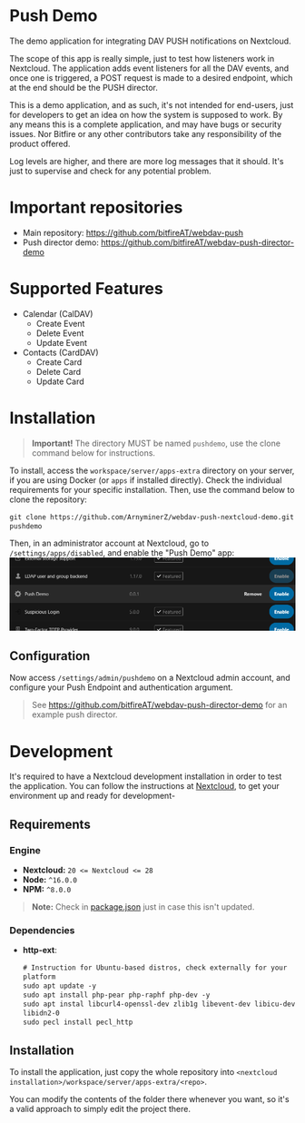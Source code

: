 <!--
SPDX-FileCopyrightText: bitfire web engineering <info@bitfire.at>
SPDX-License-Identifier: CC0-1.0
-->

# Push Demo

The demo application for integrating DAV PUSH notifications on Nextcloud.

The scope of this app is really simple, just to test how listeners work in Nextcloud. The application adds event
listeners for all the DAV events, and once one is triggered, a POST request is made to a desired endpoint, which at
the end should be the PUSH director.

This is a demo application, and as such, it's not intended for end-users, just for developers to get an idea on how the
system is supposed to work. By any means this is a complete application, and may have bugs or security issues. Nor
Bitfire or any other contributors take any responsibility of the product offered.

Log levels are higher, and there are more log messages that it should. It's just to supervise and check for any
potential problem.

# Important repositories
- Main repository: https://github.com/bitfireAT/webdav-push
- Push director demo: https://github.com/bitfireAT/webdav-push-director-demo

# Supported Features
- Calendar (CalDAV)
  - Create Event
  - Delete Event
  - Update Event
- Contacts (CardDAV)
  - Create Card
  - Delete Card
  - Update Card

# Installation
> **Important!** The directory MUST be named `pushdemo`, use the clone command below for instructions.

To install, access the `workspace/server/apps-extra` directory on your server, if you are using Docker (or `apps` if
installed directly). Check the individual requirements for your specific installation. Then, use the command below to
clone the repository:
```shell
git clone https://github.com/ArnyminerZ/webdav-push-nextcloud-demo.git pushdemo
```
Then, in an administrator account at Nextcloud, go to `/settings/apps/disabled`, and enable the "Push Demo" app:
![Enable app](/img/enable.png)

## Configuration
Now access `/settings/admin/pushdemo` on a Nextcloud admin account, and configure your Push Endpoint and authentication
argument.

> See https://github.com/bitfireAT/webdav-push-director-demo for an example push director.

# Development
It's required to have a Nextcloud development installation in order to test the application.
You can follow the instructions at [Nextcloud](https://cloud.nextcloud.com/s/iyNGp8ryWxc7Efa?path=%2F1%20Setting%20up%20a%20development%20environment), to get your environment up and ready for development-

## Requirements
### Engine
- **Nextcloud:** `20 <= Nextcloud <= 28`
- **Node:** `^16.0.0`
- **NPM:** `^8.0.0`

> **Note:**
> Check in [package.json](./package.json) just in case this isn't updated.

### Dependencies
- **http-ext**:
  ```shell
  # Instruction for Ubuntu-based distros, check externally for your platform
  sudo apt update -y
  sudo apt install php-pear php-raphf php-dev -y
  sudo apt instal libcurl4-openssl-dev zlib1g libevent-dev libicu-dev libidn2-0
  sudo pecl install pecl_http
  ````

## Installation
To install the application, just copy the whole repository into `<nextcloud installation>/workspace/server/apps-extra/<repo>`.

You can modify the contents of the folder there whenever you want, so it's a valid approach to simply edit the project there.
